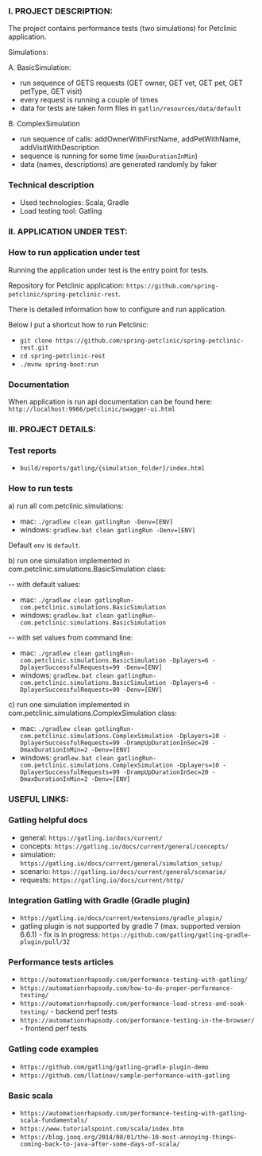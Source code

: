 ### I. PROJECT DESCRIPTION:

The project contains performance tests (two simulations) for Petclinic application.

Simulations:

A. BasicSimulation:

- run sequence of GETS requests (GET owner, GET vet, GET pet, GET petType, GET visit)
- every request is running a couple of times
- data for tests are taken form files in `gatlin/resources/data/default`

B. ComplexSimulation
- run sequence of calls: addOwnerWithFirstName, addPetWithName, addVisitWithDescription
- sequence is running for some time (`maxDurationInMin`)
- data (names, descriptions) are generated randomly by faker


### Technical description
- Used technologies: Scala, Gradle
- Load testing tool: Gatling

### II. APPLICATION UNDER TEST:
### How to run application under test
Running the application under test is the entry point for tests.

Repository for Petclinic application:
`https://github.com/spring-petclinic/spring-petclinic-rest`.

There is detailed information how to configure and run application.

Below I put a shortcut how to run Petclinic:

- `git clone https://github.com/spring-petclinic/spring-petclinic-rest.git`
- `cd spring-petclinic-rest`
- `./mvnw spring-boot:run`

### Documentation
When application is run api documentation can be found here:
`http://localhost:9966/petclinic/swagger-ui.html`


### III. PROJECT DETAILS:
### Test reports
- `build/reports/gatling/{simulation_folder}/index.html`


### How to run tests
a) run all com.petclinic.simulations:
- mac: `./gradlew clean gatlingRun -Denv=[ENV]`
- windows: `gradlew.bat clean gatlingRun -Denv=[ENV]`

Default `env` is `default`.

b) run one simulation implemented in com.petclinic.simulations.BasicSimulation class:

-- with default values:

- mac: `./gradlew clean gatlingRun-com.petclinic.simulations.BasicSimulation`
- windows: `gradlew.bat clean gatlingRun-com.petclinic.simulations.BasicSimulation`

-- with set values from command line:
- mac: `./gradlew clean gatlingRun-com.petclinic.simulations.BasicSimulation -Dplayers=6 -DplayerSuccessfulRequests=99 -Denv=[ENV]`
- windows: `gradlew.bat clean gatlingRun-com.petclinic.simulations.BasicSimulation -Dplayers=6 -DplayerSuccessfulRequests=99 -Denv=[ENV]`

c) run one simulation implemented in com.petclinic.simulations.ComplexSimulation class:
- mac: `./gradlew clean gatlingRun-com.petclinic.simulations.ComplexSimulation -Dplayers=10 -DplayerSuccessfulRequests=99 -DrampUpDurationInSec=20 -DmaxDurationInMin=2 -Denv=[ENV]`
- windows: `gradlew.bat clean gatlingRun-com.petclinic.simulations.ComplexSimulation -Dplayers=10 -DplayerSuccessfulRequests=99 -DrampUpDurationInSec=20 -DmaxDurationInMin=2 -Denv=[ENV]`


### USEFUL LINKS:
### Gatling helpful docs
- general: `https://gatling.io/docs/current/`
- concepts: `https://gatling.io/docs/current/general/concepts/`
- simulation: `https://gatling.io/docs/current/general/simulation_setup/`
- scenario: `https://gatling.io/docs/current/general/scenario/`
- requests: `https://gatling.io/docs/current/http/`

### Integration Gatling with Gradle (Gradle plugin)
- `https://gatling.io/docs/current/extensions/gradle_plugin/`
- gatling plugin is not supported by gradle 7 (max. supported version 6.6.1) - fix is in progress: `https://github.com/gatling/gatling-gradle-plugin/pull/32`

### Performance tests articles
- `https://automationrhapsody.com/performance-testing-with-gatling/`
- `https://automationrhapsody.com/how-to-do-proper-performance-testing/`
- `https://automationrhapsody.com/performance-load-stress-and-soak-testing/` - backend perf tests
- `https://automationrhapsody.com/performance-testing-in-the-browser/` - frontend perf tests

### Gatling code examples
- `https://github.com/gatling/gatling-gradle-plugin-demo`
- `https://github.com/llatinov/sample-performance-with-gatling`

### Basic scala
- `https://automationrhapsody.com/performance-testing-with-gatling-scala-fundamentals/`
- `https://www.tutorialspoint.com/scala/index.htm`
- `https://blog.jooq.org/2014/08/01/the-10-most-annoying-things-coming-back-to-java-after-some-days-of-scala/`
